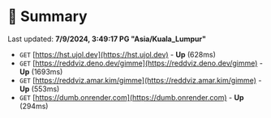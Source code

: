 # 📖 Summary
Last updated: **7/9/2024, 3:49:17 PG "Asia/Kuala_Lumpur"**

- `GET` [https://hst.ujol.dev](https://hst.ujol.dev) - **Up** (628ms)
- `GET` [https://reddviz.deno.dev/gimme](https://reddviz.deno.dev/gimme) - **Up** (1693ms)
- `GET` [https://reddviz.amar.kim/gimme](https://reddviz.amar.kim/gimme) - **Up** (553ms)
- `GET` [https://dumb.onrender.com](https://dumb.onrender.com) - **Up** (294ms)
